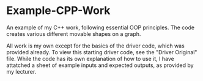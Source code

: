 # Example-CPP-Work
An example of my C++ work, following essential OOP principles. The code creates various different movable shapes on a graph.

All work is my own except for the basics of the driver code, which was provided already. To view this starting driver code, see the "Driver Original" file.
While the code has its own explanation of how to use it, I have attatched a sheet of example inputs and expected outputs, as provided by my lecturer.
